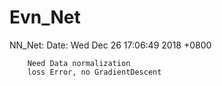 # Evn_Net
NN_Net:
Date:   Wed Dec 26 17:06:49 2018 +0800
        
        Need Data normalization
        loss Error, no GradientDescent

